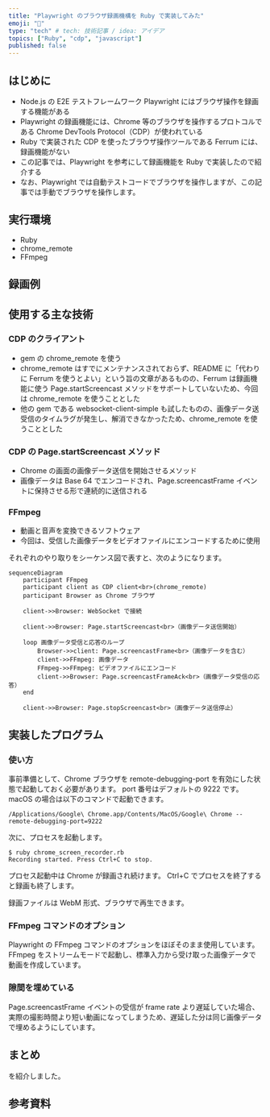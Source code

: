 ```yaml
---
title: "Playwright のブラウザ録画機構を Ruby で実装してみた"
emoji: "💭"
type: "tech" # tech: 技術記事 / idea: アイデア
topics: ["Ruby", "cdp", "javascript"]
published: false
---
```


## はじめに

- Node.js の E2E テストフレームワーク Playwright にはブラウザ操作を録画する機能がある
- Playwright の録画機能には、Chrome 等のブラウザを操作するプロトコルである Chrome DevTools Protocol（CDP）が使われている
- Ruby で実装された CDP を使ったブラウザ操作ツールである Ferrum には、録画機能がない
- この記事では、Playwright を参考にして録画機能を Ruby で実装したので紹介する
- なお、Playwright では自動テストコードでブラウザを操作しますが、この記事では手動でブラウザを操作します。

## 実行環境

- Ruby
- chrome_remote
- FFmpeg

## 録画例

## 使用する主な技術

### CDP のクライアント

- gem の chrome_remote を使う
- chrome_remote はすでにメンテナンスされておらず、README に「代わりに Ferrum を使うとよい」という旨の文章があるものの、Ferrum は録画機能に使う Page.startScreencast メソッドをサポートしていないため、今回は chrome_remote を使うこととした
- 他の gem である websocket-client-simple も試したものの、画像データ送受信のタイムラグが発生し、解消できなかったため、chrome_remote を使うこととした

### CDP の Page.startScreencast メソッド

- Chrome の画面の画像データ送信を開始させるメソッド
- 画像データは Base 64 でエンコードされ、Page.screencastFrame イベントに保持させる形で連続的に送信される

### FFmpeg

- 動画と音声を変換できるソフトウェア
- 今回は、受信した画像データをビデオファイルにエンコードするために使用

それぞれのやり取りをシーケンス図で表すと、次のようになります。

```mermaid
sequenceDiagram
    participant FFmpeg
    participant client as CDP client<br>(chrome_remote)
    participant Browser as Chrome ブラウザ

    client->>Browser: WebSocket で接続

    client->>Browser: Page.startScreencast<br>（画像データ送信開始）

    loop 画像データ受信と応答のループ
        Browser->>client: Page.screencastFrame<br>（画像データを含む）
        client->>FFmpeg: 画像データ
        FFmpeg->>FFmpeg: ビデオファイルにエンコード
        client->>Browser: Page.screencastFrameAck<br>（画像データ受信の応答）
    end

    client->>Browser: Page.stopScreencast<br>（画像データ送信停止）
```

## 実装したプログラム

### 使い方

事前準備として、Chrome ブラウザを remote-debugging-port を有効にした状態で起動しておく必要があります。
port 番号はデフォルトの 9222 です。
macOS の場合は以下のコマンドで起動できます。

```
/Applications/Google\ Chrome.app/Contents/MacOS/Google\ Chrome --remote-debugging-port=9222
```

次に、プロセスを起動します。

```
$ ruby chrome_screen_recorder.rb
Recording started. Press Ctrl+C to stop.
```

プロセス起動中は Chrome が録画され続けます。
Ctrl+C でプロセスを終了すると録画も終了します。

録画ファイルは WebM 形式、ブラウザで再生できます。

### FFmpeg コマンドのオプション

Playwright の FFmpeg コマンドのオプションをほぼそのまま使用しています。
FFmpeg をストリームモードで起動し、標準入力から受け取った画像データで動画を作成しています。

### 隙間を埋めている

Page.screencastFrame イベントの受信が frame rate より遅延していた場合、実際の撮影時間より短い動画になってしまうため、遅延した分は同じ画像データで埋めるようにしています。

## まとめ

を紹介しました。

## 参考資料
